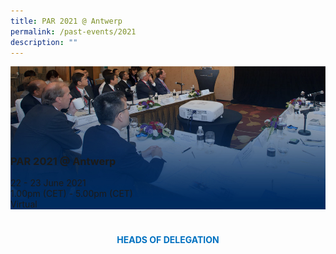 ```yaml
---
title: PAR 2021 @ Antwerp
permalink: /past-events/2021
description: ""
---
```

<style>
	h4{color:#0071c0;font-weight:bold;text-align:center;text-transform:uppercase;margin:40px 0 10px;}
	#main-content	.is-hidden-touch {display:none!important;}
	#main-content .row {margin: 0 -.75rem;}
	#main-content .bp-section {padding:0!important;}
	#main-content .bp-container {padding:0!important;}
	#main-content .col {width:100%!important;padding:0 .75rem!important;margin:0!important;}
	.bp-section-pagetitle {display:none;}
	.bp-dropdown-button {background:#0fa678;color:#fff;text-transform: uppercase;}
	.bp-dropdown-button:hover, .bp-dropdown-button:focus {color:#fff;text-decoration:none;}
	.tab {position:relative;display:flex;flex-wrap:nowrap;overflow:hidden;}
	.tab-nav {display:none;width:30%;background:#002b5f;}
	.tab-nav ul {list-style:none;padding:0;margin:0;}
	.tab-nav ul li {margin:0;}
	.tab-nav ul li a {display:block;padding:15px 30px;margin:0;border-bottom:1px solid #fff;height:95px;color:#fff;text-decoration:none;text-transform:uppercase;}
	.tab-nav ul li a:hover, .tab-nav ul li a:focus {color:#fff;text-decoration:none;}
	.tab-nav ul li.active a {background:#0fa678;}
	.tab-content {position:relative;width:100%;margin:0!important;border:0;}
	.tab-content>img {display:block;}
	.tab-content figcaption {position:absolute;left:0;bottom:0;}
	.tab-content figcaption ul {list-style:none;padding:0;margin:0;}
	.mobile {display:block!important;}
	.desktop {display:none!important;}
	@media(min-width:1024px) {
		h4{font-size:20px;text-align:left;margin:40px 0 20px;}
		#main-content {padding:25px 0 0;}
		.tab {height:380px;}
		.tab-nav {display:block;}
		.tab-content {width:70%;}
		.mobile {display:none!important;}
		.desktop {display:block!important;}
	}
	@media(min-width:1280px) {
		.tab {height:512px;}
		.tab-nav ul li a {height:128px;}
	}
</style>
<div class="tab">
	<div class="tab-nav">
		<ul>
			<li class="active"><a href="/past-events/2021">PAR 2021 @ Antwerp</a></li>
			<li><a href="/past-events/2020">PAR 2020</a></li>
			<li><a href="/past-events/2019">PAR 2019 @ Kobe</a></li>
			<li><a href="/past-events/2018">PAR 2019 @ Long Beach</a></li>
		</ul>
	</div>
	<figure class="tab-content">
		<img src="/images/Past%20Events/2021/bg-par-2021-m.jpg" class="mobile"/>
		<img src="/images/Past%20Events/2021/bg-par-2021-d.jpg" class="desktop"/>
		<figcaption>
			<h3>PAR 2021 @ Antwerp</h3>
			<ul>
				<li>22 - 23 June 2021</li>
				<li>1.00pm (CET) - 5.00pm (CET)</li>
				<li>Virtual</li>
			</ul>
		</figcaption>
	</figure>
</div>
<h4>Heads of Delegation</h4>